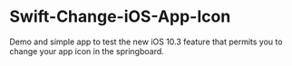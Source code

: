 # Swift-Change-iOS-App-Icon
Demo and simple app to test the new iOS 10.3 feature that permits you to change your app icon in the springboard.
